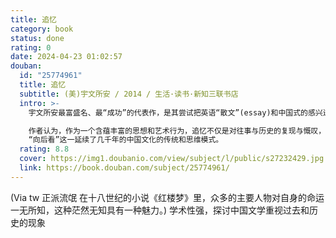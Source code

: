 ```yaml
---
title: 追忆
category: book
status: done
rating: 0
date: 2024-04-23 01:02:57
douban:
  id: "25774961"
  title: 追忆
  subtitle: (美)宇文所安 / 2014 / 生活·读书·新知三联书店
  intro: >-
    宇文所安最富盛名、最“成功”的代表作，是其尝试把英语“散文”(essay)和中国式的感兴进行混合而造成的结果。初版于1986年。作者从汗牛充栋的古典文献中拣选了十数篇诗文，出其不意地将它们勾连在一起，通过精彩的阅读、想象、分析与考证，为我们突显了一个中国古典文学的经典意象和根本性的母题：追忆。

    作者认为，作为一个含蕴丰富的思想和艺术行为，追忆不仅是对往事与历史的复现与慨叹，也寄寓着儒家知识分子追求“不朽”的“本体论”焦虑；更体现了
    “向后看”这一延续了几千年的中国文化的传统和思维模式。
  rating: 8.8
  cover: https://img1.doubanio.com/view/subject/l/public/s27232429.jpg
  link: https://book.douban.com/subject/25774961/
---
```


(Via tw 正派流氓 在十八世纪的小说《红楼梦》里，众多的主要人物对自身的命运一无所知，这种茫然无知具有一种魅力。) 学术性强，探讨中国文学重视过去和历史的现象